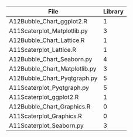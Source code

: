 | File                           |        Library | 
|--------------------------------|----------------|
| A12Bubble_Chart_ggplot2.R      |              1 | 
| A11Scaterplot_Matplotlib.py    |              3 | 
| A12Bubble_Chart_Lattice.R      |              1 |  
| A11Scaterplot_Lattice.R        |              1 | 
| A12Bubble_Chart_Seaborn.py     |              4 | 
| A12Bubble_Chart_Matplotlib.py  |              3 | 
| A12Bubble_Chart_Pyqtgraph.py   |              5 | 
| A11Scaterplot_Pyqtgraph.py     |              5 | 
| A11Scaterplot_ggplot2.R        |              1 | 
| A12Bubble_Chart_Graphics.R     |              0 | 
| A11Scaterplot_Graphics.R       |              0 | 
| A11Scaterplot_Seaborn.py       |              3 | 
